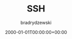 ---
date: 2000-01-01T00:00:00+00:00
title: SSH
author: bradrydzewski
draft: true
description: |
  Plugin to execute SSH commands on a remote machine.
---
